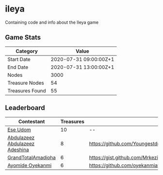 # ileya
Containing code and info about the Ileya game

## Game Stats

| Category | Value |
|---|----|
| Start Date  | 2020-07-31 09:00:00Z+1 |
| End Date  | 2020-07-31 13:00:00Z+1 |
| Nodes  | 3000 |
| Treasure Nodes  | 54 |
| Treasures Found  | 55 |

## Leaderboard

| Contestant | Treasures | Repo |
|---|----|----|
| [Ese Udom](https://twitter.com/EseDevlin)  | 10 | -- |
| [Abdulazeez Abdulazeez Adeshina](https://github.com/Youngestdev)  | 8 | https://github.com/Youngestdev/treasure-hunter |
| [GrandTotalAmadioha](https://github.com/Mrkezii)  | 6 | https://gist.github.com/Mrkezii/dbb5a8f9c190ecdfd243798390200869 |
| [Ayomide Oyekanmi](https://github.com/oyekanmiayo)  | 6 | https://github.com/oyekanmiayo/treasure-hunter |
